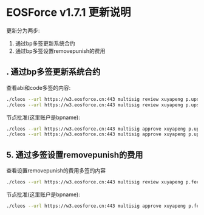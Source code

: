 # EOSForce v1.7.1 更新说明

更新分为两步: 

1. 通过bp多签更新系统合约
2. 通过bp多签设置removepunish的费用


## . 通过bp多签更新系统合约

查看abi和code多签的内容:

```bash
./cleos --url https://w3.eosforce.cn:443 multisig review xuyapeng p.upsyscode
./cleos --url https://w3.eosforce.cn:443 multisig review xuyapeng p.upsysabi
```

节点批准(这里账户是bpname):

```bash
./cleos --url https://w3.eosforce.cn:443 multisig approve xuyapeng p.upsyscode '{"actor":"bpname","permission":"active"}' -p bpname@active
./cleos --url https://w3.eosforce.cn:443 multisig approve xuyapeng p.upsysabi '{"actor":"bpname","permission":"active"}' -p bpname@active
```

## 5. 通过多签设置removepunish的费用

查看设置removepunish的费用多签的内容
```bash
./cleos --url https://w3.eosforce.cn:443 multisig review xuyapeng p.feermvpsh
```

节点批准(这里账户是bpname):

```bash
./cleos --url https://w3.eosforce.cn:443 multisig approve xuyapeng p.feermvpsh '{"actor":"bpname","permission":"active"}' -p bpname@active
```
